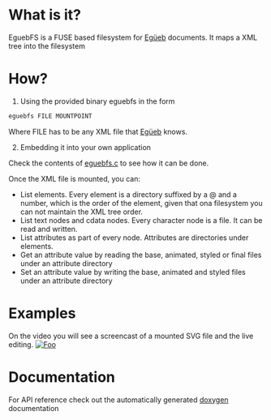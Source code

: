 What is it?
===========
EguebFS is a FUSE based filesystem for [Egüeb](https://github.com/turran/egueb) documents. It maps a XML tree into the filesystem

How?
====
1. Using the provided binary eguebfs in the form
  ```bash
  eguebfs FILE MOUNTPOINT
  ```
  Where FILE has to be any XML file that [Egüeb](https://github.com/turran/egueb) knows.

2. Embedding it into your own application
  
  Check the contents of [eguebfs.c](https://github.com/turran/eguebfs/blob/master/src/bin/eguebfs.c) to see how it can be done.

Once the XML file is mounted, you can:
* List elements. Every element is a directory suffixed by a @ and a number, which is the order of the element, given that ona  filesystem you can not maintain the XML tree order.
* List text nodes and cdata nodes. Every character node is a file. It can be read and written.
* List attributes as part of every node. Attributes are directories under elements.
* Get an attribute value by reading the base, animated, styled or final files under an attribute directory
* Set an attribute value by writing the base, animated and styled files under an attribute directory

Examples
========
On the video you will see a screencast of a mounted SVG file and the live editing.
[![Foo](https://i.vimeocdn.com/video/549595310_640.webp)](https://vimeo.com/150186589)
 

Documentation
=============
For API reference check out the automatically generated [doxygen](https://turran.github.io/eguebfs/docs/index.html) documentation

